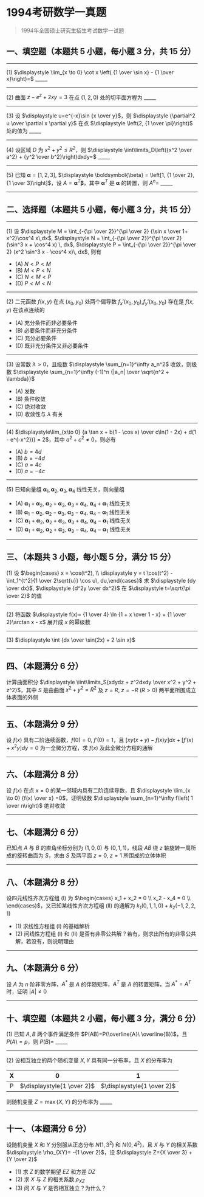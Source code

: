 # 1994考研数学一真题

[annotation]: <id> (e384115c-db4c-490e-a21a-fddbabf087ed)
[annotation]: <status> (public)
[annotation]: <create_time> (2021-03-18 12:38:25)
[annotation]: <category> (数学理论)
[annotation]: <tags> (考研数学)
[annotation]: <comments> (true)
[annotation]: <topic> (考研数学一真题)
[annotation]: <index> (-1994)
[annotation]: <url> (http://blog.ccyg.studio/article/e384115c-db4c-490e-a21a-fddbabf087ed)

> 1994年全国硕士研究生招生考试数学一试题

## 一、填空题（本题共 5 小题，每小题 3 分，共 15 分）

---
(1) $\displaystyle \lim_{x \to 0} \cot x \left( {1 \over \sin x} - {1 \over x}\right)=$ \_\_\_\_\_

---

(2) 曲面 $z-e^z+2xy=3$ 在点 $(1,2,0)$ 处的切平面方程为 \_\_\_\_\_

---

(3) 设 $\displaystyle u=e^{-x}\sin {x \over y}$，则 $\displaystyle {\partial^2 u \over \partial x \partial y}$ 在点 $\displaystyle \left(2, {1 \over \pi}\right)$ 处的值为 \_\_\_\_\_

---

(4) 设区域 $D$ 为 $x^2 + y^2 \leqslant R^2$，则 $\displaystyle \iint\limits_D\left({x^2 \over a^2} + {y^2 \over b^2}\right)dxdy=$ \_\_\_\_\_

---

(5) 已知 $\boldsymbol{\alpha} = [1, 2, 3]$, $\displaystyle \boldsymbol{\beta} = \left[1, {1 \over 2}, {1 \over 3}\right]$，设 $A= \boldsymbol{\alpha}^T\boldsymbol{\beta}$，其中 ${\boldsymbol{\alpha}}^T$ 是 $\boldsymbol{\alpha}$ 的转置，则 $A^n=$ \_\_\_\_\_

---

## 二、选择题（本题共 5 小题，每小题 3 分，共 15 分）

---

(1) 设 $\displaystyle M = \int_{-{\pi \over 2}}^{\pi \over 2} {\sin x \over 1+ x^2}\cos^4 x\,dx$, $\displaystyle N = \int_{-{\pi \over 2}}^{\pi \over 2} (\sin^3 x + \cos^4 x) \, dx$, $\displaystyle P = \int_{-{\pi \over 2}}^{\pi \over 2} (x^2 \sin^3 x - \cos^4 x)\, dx$, 则有

- (A) $N<P<M$
- (B) $M<P<N$
- (C) $N<M<P$
- (D) $P<M<N$

---

(2) 二元函数 $f(x,y)$ 在点 $(x_0,y_0)$ 处两个偏导数 $f_x'(x_0, y_0)$,$f_y'(x_0,y_0)$ 存在是 $f(x,y)$ 在该点连续的

- (A) 充分条件而非必要条件
- (B) 必要条件而非充分条件
- (C) 充分必要条件
- (D) 既非充分条件又非必要条件

---

(3) 设常数 $\lambda>0$，且级数 $\displaystyle \sum_{n=1}^\infty a_n^2$ 收敛，则级数 $\displaystyle \sum_{n=1}^\infty (-1)^n {|a_n| \over \sqrt{n^2 + \lambda}}$

- (A) 发散
- (B) 条件收敛
- (C) 绝对收敛
- (D) 收敛性与 $\lambda$ 有关

---

(4) $\displaystyle\lim_{x\to 0} {a \tan x + b(1 - \cos x) \over c\ln(1 - 2x) + d(1 - e^{-x^2})} = 2$，其中 $a^2 + c^2 \neq 0$，则必有

- (A) $b = 4d$
- (B) $b = -4d$
- (C) $a = 4c$
- (D) $a = -4c$

---

(5) 已知向量组 $\boldsymbol{\alpha}_1,\boldsymbol{\alpha}_2,\boldsymbol{\alpha}_3, \boldsymbol{\alpha}_4$ 线性无关，则向量组

- (A) $\boldsymbol{\alpha}_1 + \boldsymbol{\alpha}_2$, $\boldsymbol{\alpha}_2 + \boldsymbol{\alpha}_3$, $\boldsymbol{\alpha}_3 + \boldsymbol{\alpha}_4$, $\boldsymbol{\alpha}_4 + \boldsymbol{\alpha}_1$ 线性无关
- (B) $\boldsymbol{\alpha}_1 - \boldsymbol{\alpha}_2$, $\boldsymbol{\alpha}_2 - \boldsymbol{\alpha}_3$, $\boldsymbol{\alpha}_3 - \boldsymbol{\alpha}_4$, $\boldsymbol{\alpha}_4 - \boldsymbol{\alpha}_1$ 线性无关
- (C) $\boldsymbol{\alpha}_1 + \boldsymbol{\alpha}_2$, $\boldsymbol{\alpha}_2 + \boldsymbol{\alpha}_3$, $\boldsymbol{\alpha}_3 + \boldsymbol{\alpha}_4$, $\boldsymbol{\alpha}_4 - \boldsymbol{\alpha}_1$ 线性无关
- (D) $\boldsymbol{\alpha}_1 + \boldsymbol{\alpha}_2$, $\boldsymbol{\alpha}_2 + \boldsymbol{\alpha}_3$, $\boldsymbol{\alpha}_3 - \boldsymbol{\alpha}_4$, $\boldsymbol{\alpha}_4 - \boldsymbol{\alpha}_1$ 线性无关

---

## 三、（本题共 3 小题，每小题 5 分，满分 15 分）

(1) 设 $\begin{cases} x = \cos(t^2), \\ \displaystyle  y = t \cos(t^2) - \int_1^{t^2}{1 \over 2\sqrt{u}} \cos u\, du,\end{cases}$ 求 $\displaystyle {dy \over dx}$, $\displaystyle {d^2y \over dx^2}$ 在 $\displaystyle t=\sqrt{\pi \over 2}$ 的值

---

(2) 将函数 $\displaystyle f(x)= {1 \over 4} \ln {1 + x \over 1 - x} + {1 \over 2}\arctan x - x$ 展开成 $x$ 的幂级数

---

(3) $\displaystyle \int {dx \over \sin(2x) + 2 \sin x}$

---

## 四、（本题满分 6 分）

计算曲面积分 $\displaystyle \iint\limits_S{xdydz + z^2dxdy \over x^2 + y^2 + z^2}$，其中 $S$ 是由曲面 $x^2 + y^2 = R^2$ 及 $z = R$, $z = -R$ $(R > 0)$ 两平面所围成立体表面的外侧

---

## 五、（本题满分 9 分）

设 $f(x)$ 具有二阶连续函数，$f(0) = 0$, $f'(0) = 1$，且 $[xy(x+y)-f(x)y]dx+[f'(x)+x^2y]dy=0$ 为一全微分方程，求 $f(x)$ 及此全微分方程的通解

---

## 六、（本题满分 8 分）

设 $f(x)$ 在点 $x=0$ 的某一邻域内具有二阶连续导数，且 $\displaystyle \lim_{x \to 0} {f(x) \over x} =0$，证明级数 $\displaystyle \sum_{n=1}^\infty f\left( 1 \over n\right)$ 绝对收敛

---

## 七、（本题满分 6 分）

已知点 $A$ 与 $B$ 的直角坐标分别为 $(1,0,0)$ 与 $(0, 1, 1)$，线段 $AB$ 绕 $z$ 轴旋转一周所成的旋转曲面为 $S$，求由 $S$ 及两平面 $z=0$, $z=1$ 所围成的立体体积

---

## 八、（本题满分 8 分）

设四元线性齐次方程组 $(Ⅰ)$ 为 $\begin{cases} x_1 + x_2 = 0 \\ x_2 - x_4 = 0 \\ \end{cases}$，又已知某线性齐次方程组 $(Ⅱ)$ 的通解为 $k_1(0, 1, 1, 0) + k_2(-1, 2, 2, 1)$

- (1) 求线性方程组 $(Ⅰ)$ 的基础解析
- (2) 问线性方程组 $(Ⅰ)$ 和 $(Ⅱ)$ 是否有非零公共解？若有，则求出所有的非零公共解，若没有，则说明理由

---

## 九、（本题满分 6 分）

设 $A$ 为 $n$ 阶非零方阵，$A^*$ 是 $A$ 的伴随矩阵，$A^T$ 是 $A$ 的转置矩阵，当 $A^* =A^T$ 时，证明 $|A| \neq 0$

---

## 十、填空题（本题共 2 小题，每小题 3 分，满分 6 分）

(1) 已知 $A,B$ 两个事件满足条件 $P(AB)=P(\overline{A}\ \overline{B})$，且 $P(A)=p$，则 $P(B)=$ \_\_\_\_\_

---

(2) 设相互独立的两个随机变量 $X,Y$ 具有同一分布率，且 $X$ 的分布率为

|   X   |             0              |             1              |
| :---: | :------------------------: | :------------------------: |
|   P   | $\displaystyle{1 \over 2}$ | $\displaystyle{1 \over 2}$ |

则随机变量 $Z =\max\{X,Y\}$ 的分布率为 \_\_\_\_\_

---

## 十一、（本题满分 6 分）

设随机变量 $X$ 和 $Y$ 分别服从正态分布 $N(1,3^2)$ 和 $N(0,4^2)$，且 $X$ 与 $Y$ 的相关系数 $\displaystyle \rho_{XY}= -{1 \over 2}$，设 $\displaystyle Z={X \over 3} + {Y \over 2}$

- (1) 求 $Z$ 的数学期望 $EZ$ 和方差 $DZ$
- (2) 求 $X$ 与 $Z$ 的相关系数 $\rho_{XZ}$
- (3) 问 $X$ 与 $Y$ 是否相互独立？为什么？
